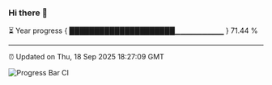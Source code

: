 ### Hi there 👋

⏳ Year progress { █████████████████████▁▁▁▁▁▁▁▁▁ } 71.44 %

---

⏰ Updated on Thu, 18 Sep 2025 18:27:09 GMT

![Progress Bar CI](https://github.com/liununu/liununu/workflows/Progress%20Bar%20CI/badge.svg)
